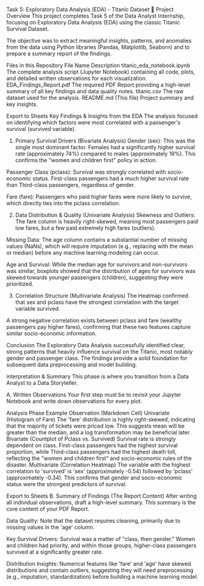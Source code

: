 Task 5: Exploratory Data Analysis (EDA) - Titanic Dataset 🚢
Project Overview
This project completes Task 5 of the Data Analyst Internship, focusing on Exploratory Data Analysis (EDA) using the classic Titanic Survival Dataset.

The objective was to extract meaningful insights, patterns, and anomalies from the data using Python libraries (Pandas, Matplotlib, Seaborn) and to prepare a summary report of the findings.

Files in this Repository
File Name	Description
titanic_eda_notebook.ipynb	The complete analysis script (Jupyter Notebook) containing all code, plots, and detailed written observations for each visualization.
EDA_Findings_Report.pdf	The required PDF Report providing a high-level summary of all key findings and data quality notes.
titanic.csv	The raw dataset used for the analysis.
README.md (This file)	Project summary and key insights.

Export to Sheets
Key Findings & Insights from the EDA
The analysis focused on identifying which factors were most correlated with a passenger's survival (survived variable).

1. Primary Survival Drivers (Bivariate Analysis)
Gender (sex): This was the single most dominant factor. Females had a significantly higher survival rate (approximately 74%) compared to males (approximately 19%). This confirms the "women and children first" policy in action.

Passenger Class (pclass): Survival was strongly correlated with socio-economic status. First-class passengers had a much higher survival rate than Third-class passengers, regardless of gender.

Fare (fare): Passengers who paid higher fares were more likely to survive, which directly ties into the pclass correlation.

2. Data Distribution & Quality (Univariate Analysis)
Skewness and Outliers: The fare column is heavily right-skewed, meaning most passengers paid low fares, but a few paid extremely high fares (outliers).

Missing Data: The age column contains a substantial number of missing values (NaNs), which will require imputation (e.g., replacing with the mean or median) before any machine learning modeling can occur.

Age and Survival: While the median age for survivors and non-survivors was similar, boxplots showed that the distribution of ages for survivors was skewed towards younger passengers (children), suggesting they were prioritized.

3. Correlation Structure (Multivariate Analysis)
The Heatmap confirmed that sex and pclass have the strongest correlation with the target variable survived.

A strong negative correlation exists between pclass and fare (wealthy passengers pay higher fares), confirming that these two features capture similar socio-economic information.

Conclusion
The Exploratory Data Analysis successfully identified clear, strong patterns that heavily influence survival on the Titanic, most notably gender and passenger class. The findings provide a solid foundation for subsequent data preprocessing and model building.



interpretation & Summary
This phase is where you transition from a Data Analyst to a Data Storyteller.

A. Written Observations
Your first step must be to revisit your Jupyter Notebook and write down observations for every plot.

Analysis Phase	Example Observation (Markdown Cell)
Univariate (Histogram of Fare)	The 'fare' distribution is highly right-skewed, indicating that the majority of tickets were priced low. This suggests mean will be greater than the median, and a log transformation may be beneficial later.
Bivariate (Countplot of Pclass vs. Survived)	Survival rate is strongly dependent on class. First-class passengers had the highest survival proportion, while Third-class passengers had the highest death toll, reflecting the "women and children first" and socio-economic rules of the disaster.
Multivariate (Correlation Heatmap)	The variable with the highest correlation to 'survived' is 'sex' (approximately -0.54) followed by 'pclass' (approximately -0.34). This confirms that gender and socio-economic status were the strongest predictors of survival.

Export to Sheets
B. Summary of Findings (The Report Content)
After writing all individual observations, draft a high-level summary. This summary is the core content of your PDF Report.

Data Quality: Note that the dataset requires cleaning, primarily due to missing values in the 'age' column.

Key Survival Drivers: Survival was a matter of "class, then gender." Women and children had priority, and within those groups, higher-class passengers survived at a significantly greater rate.

Distribution Insights: Numerical features like 'fare' and 'age' have skewed distributions and contain outliers, suggesting they will need preprocessing (e.g., imputation, standardization) before building a machine learning model.

